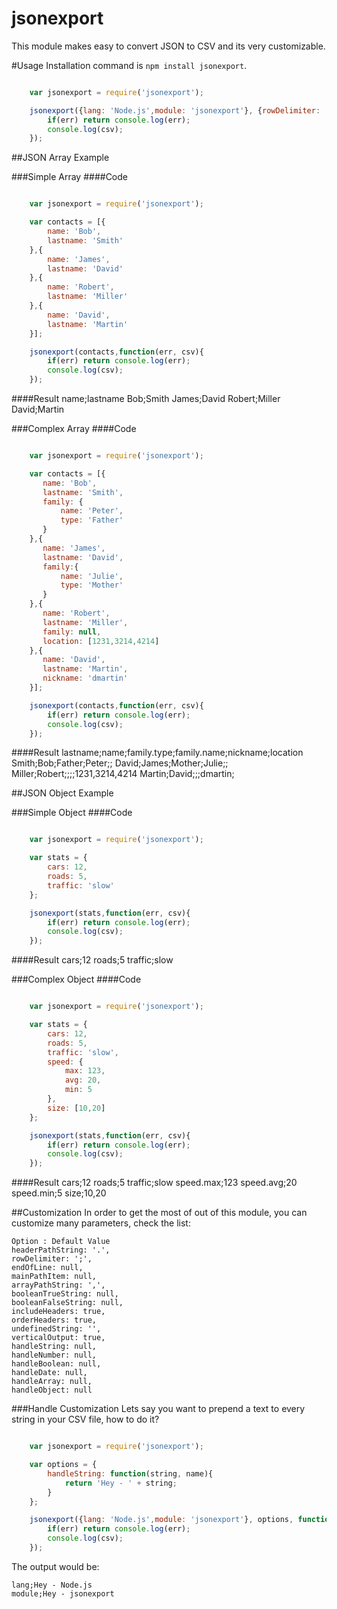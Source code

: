 # jsonexport
This module makes easy to convert JSON to CSV and its very customizable.

#Usage
Installation command is `npm install jsonexport`.

```js

    var jsonexport = require('jsonexport');

    jsonexport({lang: 'Node.js',module: 'jsonexport'}, {rowDelimiter: '|'}, function(err, csv){
        if(err) return console.log(err);
        console.log(csv);
    });
```

##JSON Array Example

###Simple Array
####Code

```js

    var jsonexport = require('jsonexport');

    var contacts = [{
        name: 'Bob',
        lastname: 'Smith'
    },{
        name: 'James',
        lastname: 'David'
    },{
        name: 'Robert',
        lastname: 'Miller'
    },{
        name: 'David',
        lastname: 'Martin'
    }];

    jsonexport(contacts,function(err, csv){
        if(err) return console.log(err);
        console.log(csv);
    });

```

####Result
    name;lastname
    Bob;Smith
    James;David
    Robert;Miller
    David;Martin


###Complex Array
####Code
```js

    var jsonexport = require('jsonexport');

    var contacts = [{
       name: 'Bob',
       lastname: 'Smith',
       family: {
           name: 'Peter',
           type: 'Father'
       }
    },{
       name: 'James',
       lastname: 'David',
       family:{
           name: 'Julie',
           type: 'Mother'
       }
    },{
       name: 'Robert',
       lastname: 'Miller',
       family: null,
       location: [1231,3214,4214]
    },{
       name: 'David',
       lastname: 'Martin',
       nickname: 'dmartin'
    }];

    jsonexport(contacts,function(err, csv){
        if(err) return console.log(err);
        console.log(csv);
    });

```
####Result
    lastname;name;family.type;family.name;nickname;location
    Smith;Bob;Father;Peter;;
    David;James;Mother;Julie;;
    Miller;Robert;;;;1231,3214,4214
    Martin;David;;;dmartin;

##JSON Object Example

###Simple Object
####Code

```js

    var jsonexport = require('jsonexport');

    var stats = {
        cars: 12,
        roads: 5,
        traffic: 'slow'
    };

    jsonexport(stats,function(err, csv){
        if(err) return console.log(err);
        console.log(csv);
    });

```

####Result
    cars;12
    roads;5
    traffic;slow

###Complex Object
####Code

```js

    var jsonexport = require('jsonexport');

    var stats = {
        cars: 12,
        roads: 5,
        traffic: 'slow',
        speed: {
            max: 123,
            avg: 20,
            min: 5
        },
        size: [10,20]
    };

    jsonexport(stats,function(err, csv){
        if(err) return console.log(err);
        console.log(csv);
    });
```

####Result
    cars;12
    roads;5
    traffic;slow
    speed.max;123
    speed.avg;20
    speed.min;5
    size;10,20

##Customization
In order to get the most of out of this module, you can customize many parameters, check the list:

    Option : Default Value
    headerPathString: '.',
    rowDelimiter: ';',
    endOfLine: null,
    mainPathItem: null,
    arrayPathString: ',',
    booleanTrueString: null,
    booleanFalseString: null,
    includeHeaders: true,
    orderHeaders: true,
    undefinedString: '',
    verticalOutput: true,
    handleString: null,
    handleNumber: null,
    handleBoolean: null,
    handleDate: null,
    handleArray: null,
    handleObject: null

###Handle Customization
Lets say you want to prepend a text to every string in your CSV file, how to do it?

```js

    var jsonexport = require('jsonexport');

    var options = {
        handleString: function(string, name){
            return 'Hey - ' + string;
        }
    };

    jsonexport({lang: 'Node.js',module: 'jsonexport'}, options, function(err, csv){
        if(err) return console.log(err);
        console.log(csv);
    });
```

The output would be:

    lang;Hey - Node.js
    module;Hey - jsonexport

